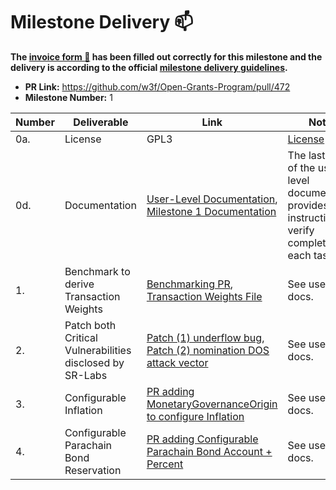 # Milestone Delivery :mailbox:

**The [invoice form :pencil:](https://docs.google.com/forms/d/e/1FAIpQLSfmNYaoCgrxyhzgoKQ0ynQvnNRoTmgApz9NrMp-hd8mhIiO0A/viewform) has been filled out correctly for this milestone and the delivery is according to the official [milestone delivery guidelines](https://github.com/w3f/General-Grants-Program/blob/master/grants/milestone-deliverables-guidelines.md).**  

* **PR Link:** https://github.com/w3f/Open-Grants-Program/pull/472
* **Milestone Number:** 1

| Number | Deliverable | Link | Notes |
| ------------- | ------------- | ------------- | ------------- |
| 0a. | License | GPL3 | [License](https://github.com/PureStake/moonbeam/blob/master/LICENSE) | |
| 0d. | Documentation | [User-Level Documentation](https://meta5.world/parachain-staking-docs/), [Milestone 1 Documentation](https://meta5.world/parachain-staking-docs/m1.html) | The last page of the user-level documentation provides instructions to verify completion of each task. |
| 1. | Benchmark to derive Transaction Weights | [Benchmarking PR](https://github.com/PureStake/moonbeam/pull/525), [Transaction Weights File](https://github.com/PureStake/moonbeam/blob/master/pallets/parachain-staking/src/weights.rs) | See user-level docs. |  
| 2. | Patch both Critical Vulnerabilities disclosed by SR-Labs | [Patch (1) underflow bug](https://github.com/PureStake/moonbeam/pull/502), [Patch (2) nomination DOS attack vector](https://github.com/PureStake/moonbeam/pull/505) | See user-level docs. |
| 3. | Configurable Inflation | [PR adding MonetaryGovernanceOrigin to configure Inflation](https://github.com/PureStake/moonbeam/pull/571) | See user-level docs. |
| 4. | Configurable Parachain Bond Reservation | [PR adding Configurable Parachain Bond Account + Percent](https://github.com/PureStake/moonbeam/pull/484) | See user-level docs. |
